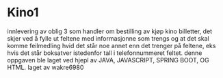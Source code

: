 # Kino1
innlevering av oblig 3 som handler om bestilling av kjøp kino billetter, det skjer ved å fylle ut feltene med informasjonne som trengs og at det skal komme feilmedling hvid det står noe annet enn det trenger på feltene, eks hvis det står boksatver istedenfor tall i telefonnummeret feltet. 
denne oppgaven ble laget ved hjepl av JAVA, JAVASCRIPT, SPRING BOOT, OG HTML.
laget av wakre6980
